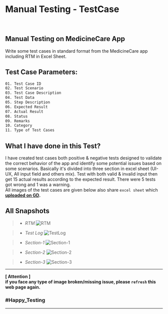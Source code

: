 # Manual Testing - TestCase
<br>

## Manual Testing on MedicineCare App
Write some test cases in standard format from the MedicineCare app including RTM in Excel Sheet.

## Test Case Parameters:
``` bash
01. Test Case ID	
02. Test Scenario	
03. Test Case Description	
04. Test Data	
05. Step Description	
06. Expected Result	
07. Actual Result	
08. Status	
09. Remarks	
10. Category	
11. Type of Test Cases	
```

## What I have done in this Test?
I have created test cases both positive & negative tests designed to validate the correct behavior of the app and identify some potential issues based on some scenarios. Basically it's divided into three section in excel sheet (UI-UX, All input field and others mix). Test with both valid & invalid input then get 15 actual results according to the expected result. There were 5 tests got wrong and 1 was a warning. \
All images of the test cases are given below also share `excel sheet` which **[uploaded on GD](https://docs.google.com/spreadsheets/d/1A9ONZcUJ54XECvGjsVn1-jiyKj4lPWvK/edit?usp=drive_link&ouid=106028938157744319674&rtpof=true&sd=true).**



## All Snapshots
> * *RTM*
![RTM](https://drive.google.com/uc?export=view&id=1hcbdLScYE_uAeE-jaBFaD8GI7faXMt4b)

> * *Test Log*
![TestLog](https://drive.google.com/uc?export=view&id=1ETWetRGKeitUOb4TF5xD3omC9QE_hGcj)

> * *Section-1*
![Section-1](https://drive.google.com/uc?export=view&id=18QTdmhNDce41mPPgjRzeelvFgR4z6HoL)

> * *Section-2*
![Section-2](https://drive.google.com/uc?export=view&id=1HCFyS2HoC-71GUlL-EapOeRnfoI0hdpc)

> * *Section-3*
![Section-3](https://drive.google.com/uc?export=view&id=1BzQct7TtA3sAMAPNDQ_gdr-gtBUB2MEK)

---
**[ Attention ] \
if you face any type of image broken/missing issue, please `refresh` this web page again.**

### **#Happy_Testing**
---
